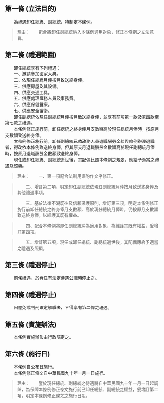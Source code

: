 第一條 (立法目的)
-----------------
　　為禮遇卸任總統、副總統，特制定本條例。  
> 理由：　　配合將卸任副總統納入本條例適用對象，修正本條例之立法意旨。



第二條 (禮遇範圍)
-----------------
　　卸任總統享有下列禮遇：  
　　一、邀請參加國家大典。  
　　二、依現任總統月俸按月致送終身俸。  
　　三、供應房屋及其設備。  
　　四、供應交通工具。  
　　五、供應處理事務人員及事務費。  
　　六、供應保健醫療。  
　　七、供應安全護衛。  
　　卸任副總統依現任副總統月俸按月致送終身俸，並享有前項第一款及第四款至第七款之禮遇。  
　　本條例修正施行前，卸任總統之終身俸月支數額高於現任總統月俸時，按原月支數額致送終身俸。  
　　本條例修正施行前，卸任副總統已依政務人員退職酬勞金給與條例辦理退職者，得改依本條例致送終身俸。但其原支月退職酬勞金數額高於現任副總統月俸時，按原月退職酬勞金數額致送終身俸。  
　　現任或卸任總統、副總統逝世後，其配偶比照本條例之規定，應給予適當之禮遇及照顧。  
> 理由：　　一、第一項配合法制用語酌作文字修正。

> 　　二、增訂第二項，明定卸任副總統依現任副總統月俸按月致送終身俸及其他禮遇事項。

> 　　三、基於法律不溯既往及信賴保護原則，增訂第三項，明定本條例修正施行前卸任總統之終身俸月支數額，高於現任總統月俸時，仍按原月支數額致送終身俸，以維護其既有權益。

> 　　四、配合本條例將卸任副總統納為適用對象，為維護其既有權益，爰增訂第四項。

> 　　五、增訂第五項。現任或卸任總統、副總統逝世後，其配偶應給予適當之禮遇及照顧。



第三條 (禮遇停止)
-----------------
　　前條禮遇，於再任有法定待遇公職時停止之。  


第四條 (禮遇停止)
-----------------
　　因罷免或判刑確定解職者，不得享有第二條之禮遇。  


第五條 (實施辦法)
-----------------
　　本條例實施辦法由行政院定之。  


第六條 (施行日)
---------------
　　本條例自公布日施行。  
　　本條例修正條文自中華民國九十年一月一日施行。  
> 理由：　　鑒於現任總統、副總統之待遇將自中華民國九十年一月一日起調降，為保障本條例修正條文施行前已卸任總統、副總統之權益，爰增訂第二項，明定本條例修正條文之施行日期。